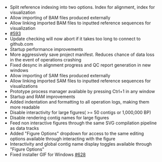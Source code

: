 * Split reference indexing into two options. Index for alignment, index for visualization
* Allow importing of BAM files produced externally
* Allow linking imported BAM files to inputted reference sequences for visualization
* [#593](https://github.com/chgibb/PHAT/issues/593)
* Update checking will now abort if it takes too long to connect to github.com
* Startup performance improvements
* More aggressively save project manifest. Reduces chance of data loss in the event of operations crashing
* Fixed desync in alignment progress and QC report generation in new windows
* Allow importing of SAM files produced externally
* Allow linking imported SAM files to inputted reference sequences for visualizations
* Prototype process manager available by pressing Ctrl+1 in any window
* Startup and RAM improvements
* Added indentation and formatting to all operation logs, making them more readable
* Disable interactivity for large figures( >= 50 contigs or 1,000,000 BP)
* Disable rendering contig names for large figures
* Feed non interactive figures through the same SVG compilation pipeline as data tracks
* Added "Figure Options" dropdown for access to the same editing options available through interacting with the figure
* Interactivity and global contig name display toggles available through "Figure Options"
* Fixed installer GIF for Windows [#628](https://github.com/chgibb/PHAT/issues/628)